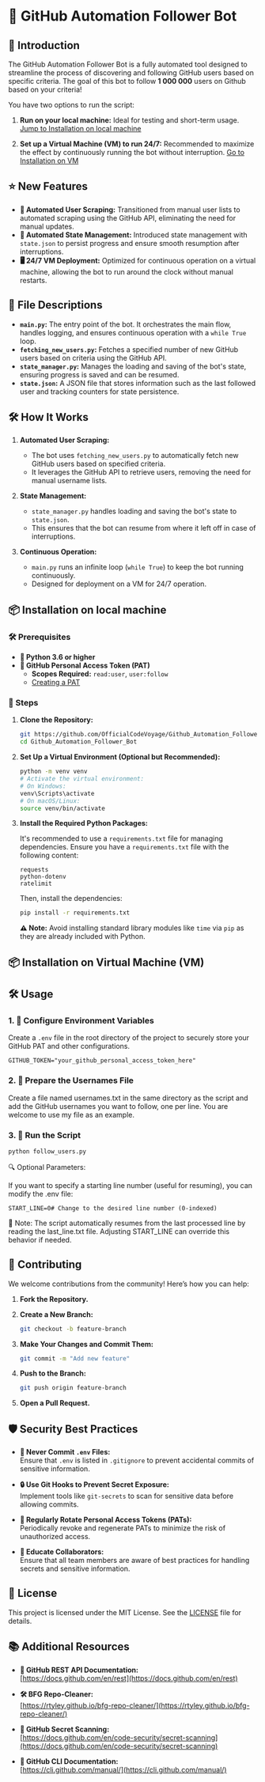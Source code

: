 # 🚀 GitHub Automation Follower Bot

## 🎉 Introduction

The GitHub Automation Follower Bot is a fully automated tool designed to streamline the process of discovering and following GitHub users based on specific criteria. The goal of this bot to follow **1 000 000** users on Github based on your criteria! 

You have two options to run the script:

1. **Run on your local machine:** Ideal for testing and short-term usage.
[Jump to Installation on local machine](#-installation-on-local-machine)

3. **Set up a Virtual Machine (VM) to run 24/7:** Recommended to maximize the effect by continuously running the bot without interruption.
[Go to Installation on VM](#-installation-on-virtual-machinevm)


## ⭐ New Features

- **🤖 Automated User Scraping:** Transitioned from manual user lists to automated scraping using the GitHub API, eliminating the need for manual updates.
- **💾 Automated State Management:** Introduced state management with `state.json` to persist progress and ensure smooth resumption after interruptions.
- **🖥️ 24/7 VM Deployment:** Optimized for continuous operation on a virtual machine, allowing the bot to run around the clock without manual restarts.

## 📁 File Descriptions

- **`main.py`:** The entry point of the bot. It orchestrates the main flow, handles logging, and ensures continuous operation with a `while True` loop.
- **`fetching_new_users.py`:** Fetches a specified number of new GitHub users based on criteria using the GitHub API.
- **`state_manager.py`:** Manages the loading and saving of the bot's state, ensuring progress is saved and can be resumed.
- **`state.json`:** A JSON file that stores information such as the last followed user and tracking counters for state persistence.

## 🛠️ How It Works

1. **Automated User Scraping:**
   - The bot uses `fetching_new_users.py` to automatically fetch new GitHub users based on specified criteria.
   - It leverages the GitHub API to retrieve users, removing the need for manual username lists.

2. **State Management:**
   - `state_manager.py` handles loading and saving the bot's state to `state.json`.
   - This ensures that the bot can resume from where it left off in case of interruptions.

3. **Continuous Operation:**
   - `main.py` runs an infinite loop (`while True`) to keep the bot running continuously.
   - Designed for deployment on a VM for 24/7 operation.


## 📦 Installation on local machine

### 🛠️ Prerequisites

- **🐍 Python 3.6 or higher**
- **🔑 GitHub Personal Access Token (PAT)**
  - **Scopes Required:** `read:user`, `user:follow`
  - [Creating a PAT](https://docs.github.com/en/authentication/keeping-your-account-and-data-secure/creating-a-personal-access-token)

### 📜 Steps

1. **Clone the Repository:**

    ```sh
    git https://github.com/OfficialCodeVoyage/Github_Automation_Follower_Bot.git
    cd Github_Automation_Follower_Bot
    ```

2. **Set Up a Virtual Environment (Optional but Recommended):**

    ```sh
    python -m venv venv
    # Activate the virtual environment:
    # On Windows:
    venv\Scripts\activate
    # On macOS/Linux:
    source venv/bin/activate
    ```

3. **Install the Required Python Packages:**

    It's recommended to use a `requirements.txt` file for managing dependencies. Ensure you have a `requirements.txt` file with the following content:

    ```plaintext
    requests
    python-dotenv
    ratelimit
    ```

    Then, install the dependencies:

    ```sh
    pip install -r requirements.txt
    ```

    **⚠️ Note:** Avoid installing standard library modules like `time` via `pip` as they are already included with Python.


## 📦 Installation on Virtual Machine (VM)




## 🛠️ Usage

### 1. **🔧 Configure Environment Variables**

Create a `.env` file in the root directory of the project to securely store your GitHub PAT and other configurations.

```dotenv
GITHUB_TOKEN="your_github_personal_access_token_here"
```

### 2. 📄 Prepare the Usernames File

Create a file named usernames.txt in the same directory as the script and add the GitHub usernames you want to follow,
one per line. You are welcome to use my file as an example.

### 3. 🚀 Run the Script

```sh
python follow_users.py
```

🔍 Optional Parameters:

If you want to specify a starting line number (useful for resuming), you can modify the .env file:

```dotenv
START_LINE=0# Change to the desired line number (0-indexed)
```
📝 Note: The script automatically resumes from the last processed line by reading the last_line.txt file. Adjusting START_LINE can override this behavior if needed.


## 🤝 Contributing

We welcome contributions from the community! Here’s how you can help:

1. **Fork the Repository.**

2. **Create a New Branch:**

    ```sh
    git checkout -b feature-branch
    ```

3. **Make Your Changes and Commit Them:**

    ```sh
    git commit -m "Add new feature"
    ```

4. **Push to the Branch:**

    ```sh
    git push origin feature-branch
    ```

5. **Open a Pull Request.**

## 🛡️ Security Best Practices

- **🚫 Never Commit `.env` Files:**  
  Ensure that `.env` is listed in `.gitignore` to prevent accidental commits of sensitive information.

- **🔒 Use Git Hooks to Prevent Secret Exposure:**  
  Implement tools like `git-secrets` to scan for sensitive data before allowing commits.

- **🔄 Regularly Rotate Personal Access Tokens (PATs):**  
  Periodically revoke and regenerate PATs to minimize the risk of unauthorized access.

- **👥 Educate Collaborators:**  
  Ensure that all team members are aware of best practices for handling secrets and sensitive information.

## 📜 License

This project is licensed under the MIT License. See the [LICENSE](LICENSE) file for details.

## 📚 Additional Resources

- **📖 GitHub REST API Documentation:**  
  [https://docs.github.com/en/rest](https://docs.github.com/en/rest)

- **🛠️ BFG Repo-Cleaner:**  
  [https://rtyley.github.io/bfg-repo-cleaner/](https://rtyley.github.io/bfg-repo-cleaner/)

- **🔐 GitHub Secret Scanning:**  
  [https://docs.github.com/en/code-security/secret-scanning](https://docs.github.com/en/code-security/secret-scanning)

- **📝 GitHub CLI Documentation:**  
  [https://cli.github.com/manual/](https://cli.github.com/manual/)
